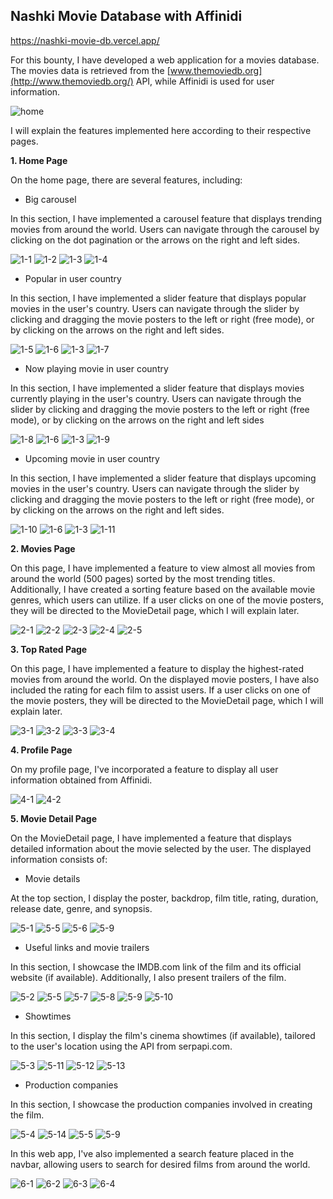 

## Nashki Movie Database with Affinidi

https://nashki-movie-db.vercel.app/

For this bounty, I have developed a web application for a movies database. The movies data is retrieved from the [www.themoviedb.org](http://www.themoviedb.org/) API, while Affinidi is used for user information.

![home](https://github.com/ikhsandadan/nashki-movie-db/assets/116878888/0d8df05a-bdda-4f91-b8ed-689dec18da87)

I will explain the features implemented here according to their respective pages.

  **1. Home Page**
  
  On the home page, there are several features, including:
  

 - Big carousel
   
 In this section, I have implemented a carousel feature that displays trending movies from around the world. Users can navigate through the carousel by clicking on the dot pagination or the arrows on the right and left sides.
 
 ![1-1](https://github.com/ikhsandadan/nashki-movie-db/assets/116878888/d651242c-3749-4ee6-a2a0-be7717aa6f22)
 ![1-2](https://github.com/ikhsandadan/nashki-movie-db/assets/116878888/30beeca7-8f5f-4251-966a-41e4adb25771)
 ![1-3](https://github.com/ikhsandadan/nashki-movie-db/assets/116878888/6946a101-f29e-465e-a3a7-73019c44dcc6)
 ![1-4](https://github.com/ikhsandadan/nashki-movie-db/assets/116878888/1b5f1694-d9d6-4b88-a300-6d0aabdb1b28)


 - Popular in user country
   
 In this section, I have implemented a slider feature that displays popular movies in the user's country. Users can navigate through the slider by clicking and dragging the movie posters to the left or right (free mode), or by clicking on the arrows on the right and left sides.
 
 ![1-5](https://github.com/ikhsandadan/nashki-movie-db/assets/116878888/f8c561ec-881f-4081-8c14-2f3793c9ca1f)
 ![1-6](https://github.com/ikhsandadan/nashki-movie-db/assets/116878888/0e4d7c73-7f78-4e41-8d76-1dd73d5a815b)
 ![1-3](https://github.com/ikhsandadan/nashki-movie-db/assets/116878888/0d2572b2-c326-421b-9080-2dfa884cd639)
 ![1-7](https://github.com/ikhsandadan/nashki-movie-db/assets/116878888/4b714d48-2e78-44c6-b538-303e18c89db0)

 
 - Now playing movie in user country
   
 In this section, I have implemented a slider feature that displays movies currently playing in the user's country. Users can navigate through the slider by clicking and dragging the movie posters to the left or right (free mode), or by clicking on the arrows on the right and left sides
 
 ![1-8](https://github.com/ikhsandadan/nashki-movie-db/assets/116878888/ecdc311c-90a6-4b89-8b04-a1b4c5a2fb4a)
 ![1-6](https://github.com/ikhsandadan/nashki-movie-db/assets/116878888/cc4046f5-4b63-4532-a516-1336ffc332f1)
 ![1-3](https://github.com/ikhsandadan/nashki-movie-db/assets/116878888/5bf449a3-beab-4c6b-b783-6bebf0d4d49c)
 ![1-9](https://github.com/ikhsandadan/nashki-movie-db/assets/116878888/75b5421b-8c1d-464d-965c-7ab8b20a88e6)


 - Upcoming movie in user country
   
 In this section, I have implemented a slider feature that displays upcoming movies in the user's country. Users can navigate through the slider by clicking and dragging the movie posters to the left or right (free mode), or by clicking on the arrows on the right and left sides.

![1-10](https://github.com/ikhsandadan/nashki-movie-db/assets/116878888/6623fb5b-5ac1-4e25-b5a4-65ce146626c5)
![1-6](https://github.com/ikhsandadan/nashki-movie-db/assets/116878888/3e999880-5cc2-4f53-b445-f543e4bae66f)
![1-3](https://github.com/ikhsandadan/nashki-movie-db/assets/116878888/c2ee6a5e-8200-4c9e-a49d-811c8f89f884)
![1-11](https://github.com/ikhsandadan/nashki-movie-db/assets/116878888/6169389a-8db5-4972-a887-8e89611e60ca)


**2. Movies Page**

On this page, I have implemented a feature to view almost all movies from around the world (500 pages) sorted by the most trending titles. Additionally, I have created a sorting feature based on the available movie genres, which users can utilize. If a user clicks on one of the movie posters, they will be directed to the MovieDetail page, which I will explain later.

![2-1](https://github.com/ikhsandadan/nashki-movie-db/assets/116878888/f2db3c2f-27e6-4102-bb30-607c112c6289)
![2-2](https://github.com/ikhsandadan/nashki-movie-db/assets/116878888/ddfbc10a-27d9-478a-8a19-eb381c8a0e87)
![2-3](https://github.com/ikhsandadan/nashki-movie-db/assets/116878888/54794265-932b-462d-b1a9-44fd1af69ab7)
![2-4](https://github.com/ikhsandadan/nashki-movie-db/assets/116878888/0f5b5822-e2fa-4970-81b4-967cc28dcbad)
![2-5](https://github.com/ikhsandadan/nashki-movie-db/assets/116878888/bd1e4c93-496c-4840-b4de-7e9f81f6c2be)


**3. Top Rated Page**

On this page, I have implemented a feature to display the highest-rated movies from around the world. On the displayed movie posters, I have also included the rating for each film to assist users. If a user clicks on one of the movie posters, they will be directed to the MovieDetail page, which I will explain later.

![3-1](https://github.com/ikhsandadan/nashki-movie-db/assets/116878888/0fa1ef84-fa2d-4a6b-9a07-d0946cc4229a)
![3-2](https://github.com/ikhsandadan/nashki-movie-db/assets/116878888/166d2b93-2487-49b7-80f5-4d0bbae9630b)
![3-3](https://github.com/ikhsandadan/nashki-movie-db/assets/116878888/3d7925aa-04be-498f-80cc-f1ad833fbc2e)
![3-4](https://github.com/ikhsandadan/nashki-movie-db/assets/116878888/97147b37-b3ce-4f43-a8f2-b8e44aa0690d)


**4. Profile Page**

On my profile page, I've incorporated a feature to display all user information obtained from Affinidi.

![4-1](https://github.com/ikhsandadan/nashki-movie-db/assets/116878888/940da26e-925b-4612-aa31-15a24e219f7d)
![4-2](https://github.com/ikhsandadan/nashki-movie-db/assets/116878888/e674e73c-1836-42d9-84b3-c2cdead1a2b3)


**5. Movie Detail Page**

On the MovieDetail page, I have implemented a feature that displays detailed information about the movie selected by the user. The displayed information consists of:

 - Movie details
   
 At the top section, I display the poster, backdrop, film title, rating, duration, release date, genre, and synopsis.
 
 ![5-1](https://github.com/ikhsandadan/nashki-movie-db/assets/116878888/899e3c62-0c37-4e2a-a857-392255f1818e)
 ![5-5](https://github.com/ikhsandadan/nashki-movie-db/assets/116878888/bc7b4e4c-feba-4578-9834-ffa377d3237c)
 ![5-6](https://github.com/ikhsandadan/nashki-movie-db/assets/116878888/4eb40baf-badf-40b2-adca-cede10e3059f)
 ![5-9](https://github.com/ikhsandadan/nashki-movie-db/assets/116878888/467939b4-7a66-46a4-86d0-efa9fcd02e5d)

 
 - Useful links and movie trailers
   
 In this section, I showcase the IMDB.com link of the film and its official website (if available). Additionally, I also present trailers of the film.
 
 ![5-2](https://github.com/ikhsandadan/nashki-movie-db/assets/116878888/dbe08d2f-b02c-436e-8f6a-efff89ee9f81)
 ![5-5](https://github.com/ikhsandadan/nashki-movie-db/assets/116878888/e0e5a70e-dbec-4098-bb1c-3af2c7d3a022)
 ![5-7](https://github.com/ikhsandadan/nashki-movie-db/assets/116878888/98111c08-47bb-413f-ad83-3fa7b00ef2bf)
 ![5-8](https://github.com/ikhsandadan/nashki-movie-db/assets/116878888/63e2a771-7f4a-49e0-b06d-98c2f5c1880a)
 ![5-9](https://github.com/ikhsandadan/nashki-movie-db/assets/116878888/2142326e-f769-43be-9f2d-db1463c68a53)
 ![5-10](https://github.com/ikhsandadan/nashki-movie-db/assets/116878888/5ecb51b5-bb61-40bd-b5c8-9c7c34eacc91)

 
 - Showtimes
   
 In this section, I display the film's cinema showtimes (if available), tailored to the user's location using the API from serpapi.com.
 
 ![5-3](https://github.com/ikhsandadan/nashki-movie-db/assets/116878888/e842c018-7d2c-4eab-9a93-2b077e43ab33)
 ![5-11](https://github.com/ikhsandadan/nashki-movie-db/assets/116878888/99fca528-29f5-41a4-8707-5520507f072c)
 ![5-12](https://github.com/ikhsandadan/nashki-movie-db/assets/116878888/3e7c4ae1-43f4-4a5a-b2d4-c46e52c5e73a)
 ![5-13](https://github.com/ikhsandadan/nashki-movie-db/assets/116878888/b9795b5b-bb86-41a8-a03a-5a9d915f2249)

 
 - Production companies
   
 In this section, I showcase the production companies involved in creating the film.
 
 ![5-4](https://github.com/ikhsandadan/nashki-movie-db/assets/116878888/01e83a29-073a-4674-92fd-6df373da00e1)
 ![5-14](https://github.com/ikhsandadan/nashki-movie-db/assets/116878888/8a9580c8-c65b-4c95-86c7-d884b4797f60)
 ![5-5](https://github.com/ikhsandadan/nashki-movie-db/assets/116878888/a56ee452-741e-4761-be24-136786b43b75)
 ![5-9](https://github.com/ikhsandadan/nashki-movie-db/assets/116878888/4b08f837-cfb9-48ad-9438-078d877acead)


In this web app, I've also implemented a search feature placed in the navbar, allowing users to search for desired films from around the world.

![6-1](https://github.com/ikhsandadan/nashki-movie-db/assets/116878888/e86b4d35-706f-468f-9e0c-9b226dddfae2)
![6-2](https://github.com/ikhsandadan/nashki-movie-db/assets/116878888/1614f6fb-21dd-4dbf-a35e-fe239a9ed5c4)
![6-3](https://github.com/ikhsandadan/nashki-movie-db/assets/116878888/62275350-78c3-476f-a013-ed012e28cf3d)
![6-4](https://github.com/ikhsandadan/nashki-movie-db/assets/116878888/7d8b7e08-2fd3-48d1-9725-893b9de00f1c)
